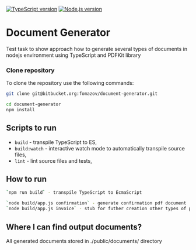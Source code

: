 
[![TypeScript version][ts-badge]][typescript-4-0]
[![Node.js version][nodejs-badge]][nodejs]

# Document Generator

Test task to show approach how to generate several types of documents in nodejs environment using TypeScript and PDFKit library

### Clone repository

To clone the repository use the following commands:

```sh
git clone git@bitbucket.org:fomazov/document-generator.git

cd document-generator
npm install
```

##  Scripts to run

- `build` - transpile TypeScript to ES,
- `build:watch` - interactive watch mode to automatically transpile source files,
- `lint` - lint source files and tests,

##  How to run

```sh
`npm run build` - transpile TypeScript to EcmaScript

`node build/app.js confirmation` - generate confirmation pdf document
`node build/app.js invoice` - stub for futher creation other types of pdf documents

```

##  Where I can find output documents?

All generated documents stored in ./public/documents/ directory

[ts-badge]: https://img.shields.io/badge/TypeScript-4.0-blue.svg
[nodejs-badge]: https://img.shields.io/badge/Node.js->=%2012.13-blue.svg
[nodejs]: https://nodejs.org/dist/latest-v12.x/docs/api/
[typescript-4-0]: https://www.typescriptlang.org/docs/handbook/release-notes/typescript-4-0.html

